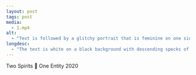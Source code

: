 ```yaml
---
layout: post
tags: post
media:
  - 1.mp4
alt:
  - "Text is followed by a glitchy portrait that is feminine on one side and masculine on the other."
longdesc:
  - "The text is white on a black background with descending specks of light and reads: 'I am a two spirited being... And I come from the worlds oldest living culture...' "
---
```

Two Spirits 👣 One Entity 2020
